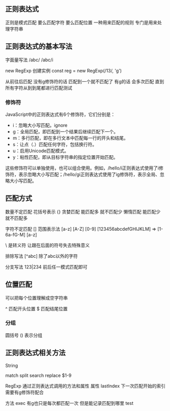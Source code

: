 ## 正则表达式
正则是模式匹配 要么匹配字符 要么匹配位置
一种用来匹配的规则 
专门是用来处理字符串


## 正则表达式的基本写法
字面量写法
/abc/
/abc/i

new RegExp 创建实例
const reg = new RegExp(/13/, 'g')


从前往后匹配 
没有g修饰符的话 匹配到一个就不匹配了
有g的话 会多次匹配 直到所有字符从到到尾都进行匹配测试

### 修饰符
JavaScript中的正则表达式有6个修饰符，它们分别是：

- i：忽略大小写匹配。ignore
- g：全局匹配，即匹配到一个结果后继续匹配下一个。
- m：多行匹配，即在多行文本中匹配每一行的开头和结尾。
- s：让点（.）匹配任何字符，包括换行符。
- u：启用Unicode匹配模式。
- y：粘性匹配，即从目标字符串的指定位置开始匹配。

这些修饰符可以单独使用，也可以组合使用。例如，/hello/i正则表达式使用了i修饰符，表示忽略大小写匹配；/hello/gi正则表达式使用了ig修饰符，表示全局、忽略大小写匹配。

## 匹配方式
数量不定匹配 花括号表示 {}
贪婪匹配 能匹配多 就不匹配少
懒惰匹配 能匹配少 就不匹配多

字符不定匹配 []
范围表示法 [a-z] [A-Z] [0-9]
[123456abcdefGHIJKLM] => [1-6a-fG-M]
[a-z]

\ 是转义符 让跟在后面的符号失去特殊意义


排除写法 [^abc] 除了abc以外的字符


分支写法  123|234 前后任一模式匹配即可

## 位置匹配
  可以把每个位置理解成空字符串

 ^ 匹配开头位置
 $ 匹配结尾位置

### 分组
圆括号 () 表示分组


## 正则表达式相关方法

String

match 
split 
search 
replace $1-9


RegExp 通过正则表达式调用的方法和属性
属性 lastIndex 下一次匹配开始的索引 需要有g修饰符配合

方法 
exec 有g也只是每次都匹配一次 但是能记录匹配到哪里
test